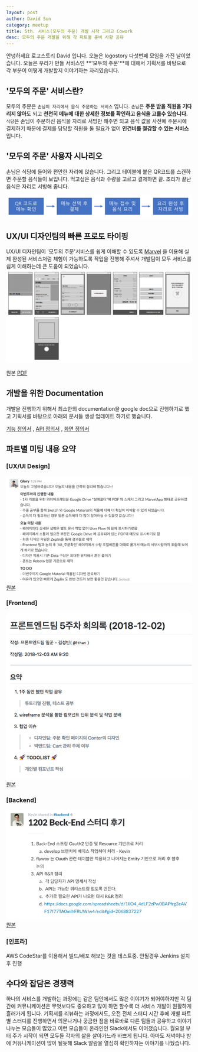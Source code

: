 ```yaml
---
layout: post
author: David Sun
category: meetup
title: 5th. 서비스(모두의 주문) 개발 시작 그리고 Cowork
desc: 모두의 주문 개발을 위해 각 파트별 준비 사항 공유
---
```


안녕하세요 로고스토리 David 입니다. 오늘은 logostory 다섯번째 모임을 가진 날이었습니다. 오늘은 우리가 만들 서비스인 **'모두의 주문'**에 대해서 기획서를 바탕으로 각 부분이 어떻게 개발할지 이야기하는 자리였습니다.

## '모두의 주문' 서비스란?
모두의 주문은 ```손님이 자리에서 음식 주문하는 서비스``` 입니다. ```손님```은 **주문 받을 직원을 기다리지 않아**도 되고 **천천히 메뉴에 대한 상세한 정보를 확인하고 음식을 고를수 있습니다.** ```식당```은 손님이 주문하신 음식을 자리로 서빙만 해주면 되고 음식 값을 사전에 주문시에 결제하기 때문에 결제를 담당할 직원을 둘 필요가 없어 **인건비를 절감할 수 있는 서비스** 입니다.

## '모두의 주문' 사용자 시나리오

손님은 식당에 들어와 편안한 자리에 앉습니다. 그리고 테이블에 붙은 QR코드를 스캔하면 주문할 음식들이 보입니다. 먹고싶은 음식과 수량을 고르고 결제하면 끝. 조리가 끝난 음식은 자리로 서빙해 줍니다.

![Alt text](/assets/img/12-02/orderbook-flow.png)

## UX/UI 디자인팀의 빠른 프로토 타이핑
UX/UI 디자인팀이 '모두의 주문'서비스를 쉽게 이해할 수 있도록 [Marvel](https://marvelapp.com/feib724/screen/50898994) 을 이용해 실제 완성된 서비스처럼 체험이 가능하도록 작업을 진행해 주셔서 개발팀이 모두 서비스를 쉽게 이해하는데 큰 도움이 되었습니다.
![Alt text](/assets/img/12-02/orderbook-screens.png)

원본 [PDF](https://drive.google.com/file/d/1abK4WLUPdSd8Vn4bX5c-a9JeVi8mRDzf/view?fbclid=IwAR0fxWliAEHhwhwAzWrp-5u7WtbBs0wKeQHTztQnB_t-LfGCWBtv5ovbV8o)


## 개발을 위한 Documentation
개발을 진행하기 위해서 최소한의 documentation을 google doc으로 진행하기로 했고 기획서를 바탕으로 아래의 문서들 생성 업데이트 하기로 했습니다.

 [기능 정의서](https://docs.google.com/spreadsheets/d/1ED2hBGAHxBKlTZr67Lt1PQ17UypjFkR_fJJU1xQZ5_8/edit#gid=0)
 , [API 정의서](https://docs.google.com/spreadsheets/d/19PIH5DhNhTtIgtX_T77iPV-vaHYDfYVTVq5iSP7Iy5U/edit#gid=0)
 , [화면 정의서](https://drive.google.com/open?id=1abK4WLUPdSd8Vn4bX5c-a9JeVi8mRDzf)

## 파트별 미팅 내용 요약

### [UX/UI Design]

![Alt text](/assets/img/12-02/ui-ux-result.png) <br>
[원본](https://logostory.slack.com/archives/CDVFPRP18/p1543746508001500)

### [Frontend]
![Alt text](/assets/img/12-02/frontend-result.png) <br>
[원본](https://github.com/logostory/orderbook-frontend/wiki/%ED%9A%8C%EC%9D%98%EB%A1%9D-5%EC%A3%BC%EC%B0%A8)

### [Backend]
![Alt text](/assets/img/12-02/backend-result.png) <br>
[원본](https://logostory.slack.com/files/UDUDA4PE3/FEJJPQH0W/1202_Beck-End_________________)

### [인프라]
AWS CodeStar를 이용해서 빌드/배포 해보는 것을 테스트중. 안될경우 Jenkins 설치후 진행

## 수다와 잡담은 경쟁력
하나의 서비스를 개발하는 과정에는 같은 팀안에서도 많은 이야기가 되어야하지만 각 팀간에 커뮤니케이션은 무엇보다도 중요하고 많이 하면 할수록 더 서비스 개발이 원활하게 흘러가게 됩니다. 기획서를 리뷰하는 과정에서도, 오전 전체 스터디 시간 후에 개별 파트별 스터디를 진행하면서 의문나거나 궁금한 점을 바로바로 다른 팀들과 공유하고 이야기 나누는 모습들이 많았고 이런 모습들이 온라인인 Slack에서도 이어졌습니다. 월요일 부터 주가 시작이 되면 모두들 각자의 삶을 살아가느라 바쁘게 됩니다. 아마도 저녁이나 밤에 커뮤니케이션이 많이 될듯해 Slack 알람을 열심히 확인하자는 이야기를 나눴습니다.